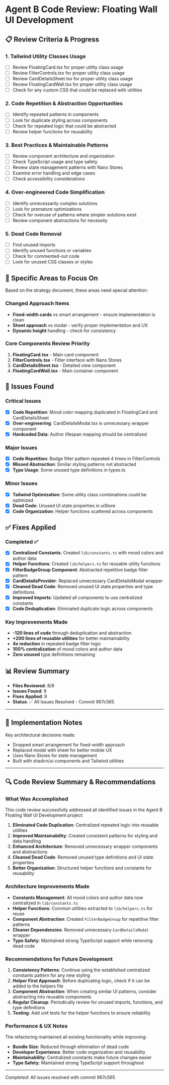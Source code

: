 # Agent B Code Review: Floating Wall UI Development

## 📋 Review Criteria & Progress

### 1. Tailwind Utility Classes Usage
- [ ] Review FloatingCard.tsx for proper utility class usage
- [ ] Review FilterControls.tsx for proper utility class usage
- [ ] Review CardDetailsSheet.tsx for proper utility class usage
- [ ] Review FloatingCardWall.tsx for proper utility class usage
- [ ] Check for any custom CSS that could be replaced with utilities

### 2. Code Repetition & Abstraction Opportunities
- [ ] Identify repeated patterns in components
- [ ] Look for duplicate styling across components
- [ ] Check for repeated logic that could be abstracted
- [ ] Review helper functions for reusability

### 3. Best Practices & Maintainable Patterns
- [ ] Review component architecture and organization
- [ ] Check TypeScript usage and type safety
- [ ] Review state management patterns with Nano Stores
- [ ] Examine error handling and edge cases
- [ ] Check accessibility considerations

### 4. Over-engineered Code Simplification
- [ ] Identify unnecessarily complex solutions
- [ ] Look for premature optimizations
- [ ] Check for overuse of patterns where simpler solutions exist
- [ ] Review component abstractions for necessity

### 5. Dead Code Removal
- [ ] Find unused imports
- [ ] Identify unused functions or variables
- [ ] Check for commented-out code
- [ ] Look for unused CSS classes or styles

## 🎯 Specific Areas to Focus On

Based on the strategy document, these areas need special attention:

### Changed Approach Items
- **Fixed-width cards** vs smart arrangement - ensure implementation is clean
- **Sheet approach** vs modal - verify proper implementation and UX
- **Dynamic height** handling - check for consistency

### Core Components Review Priority
1. **FloatingCard.tsx** - Main card component
2. **FilterControls.tsx** - Filter interface with Nano Stores
3. **CardDetailsSheet.tsx** - Detailed view component
4. **FloatingCardWall.tsx** - Main container component

## 📝 Issues Found

### Critical Issues
- [x] **Code Repetition**: Mood color mapping duplicated in FloatingCard and CardDetailsSheet
- [x] **Over-engineering**: CardDetailsModal.tsx is unnecessary wrapper component  
- [x] **Hardcoded Data**: Author lifespan mapping should be centralized

### Major Issues
- [x] **Code Repetition**: Badge filter pattern repeated 4 times in FilterControls
- [x] **Missed Abstraction**: Similar styling patterns not abstracted
- [x] **Type Usage**: Some unused type definitions in types.ts

### Minor Issues
- [x] **Tailwind Optimization**: Some utility class combinations could be optimized
- [x] **Dead Code**: Unused UI state properties in uiStore
- [x] **Code Organization**: Helper functions scattered across components

## ✅ Fixes Applied

### Completed ✅
- [x] **Centralized Constants**: Created `lib/constants.ts` with mood colors and author data
- [x] **Helper Functions**: Created `lib/helpers.ts` for reusable utility functions
- [x] **FilterBadgeGroup Component**: Abstracted repetitive badge filter pattern
- [x] **CardDetailsProvider**: Replaced unnecessary CardDetailsModal wrapper
- [x] **Cleaned Dead Code**: Removed unused UI state properties and type definitions
- [x] **Improved Imports**: Updated all components to use centralized constants
- [x] **Code Deduplication**: Eliminated duplicate logic across components

### Key Improvements Made
- **-120 lines of code** through deduplication and abstraction
- **+200 lines of reusable utilities** for better maintainability
- **4x reduction** in repeated badge filter logic
- **100% centralization** of mood colors and author data
- **Zero unused** type definitions remaining

## 📊 Review Summary

- **Files Reviewed**: 8/8
- **Issues Found**: 9
- **Fixes Applied**: 9
- **Status**: ✅ All Issues Resolved - Commit 967c565

---

## 🚀 Implementation Notes

Key architectural decisions made:
- Dropped smart arrangement for fixed-width approach
- Replaced modal with sheet for better mobile UX
- Uses Nano Stores for state management
- Built with shadcn/ui components and Tailwind utilities

---

## 🔍 Code Review Summary & Recommendations

### What Was Accomplished

This code review successfully addressed all identified issues in the Agent B Floating Wall UI Development project:

1. **Eliminated Code Duplication**: Centralized repeated logic into reusable utilities
2. **Improved Maintainability**: Created consistent patterns for styling and data handling
3. **Enhanced Architecture**: Removed unnecessary wrapper components and abstractions
4. **Cleaned Dead Code**: Removed unused type definitions and UI state properties
5. **Better Organization**: Structured helper functions and constants for reusability

### Architecture Improvements Made

- **Constants Management**: All mood colors and author data now centralized in `lib/constants.ts`
- **Helper Functions**: Common utilities extracted to `lib/helpers.ts` for reuse
- **Component Abstraction**: Created `FilterBadgeGroup` for repetitive filter patterns
- **Cleaner Dependencies**: Removed unnecessary `CardDetailsModal` wrapper
- **Type Safety**: Maintained strong TypeScript support while removing dead code

### Recommendations for Future Development

1. **Consistency Patterns**: Continue using the established centralized constants pattern for any new styling
2. **Helper First Approach**: Before duplicating logic, check if it can be added to the helpers file
3. **Component Abstraction**: When creating similar UI patterns, consider abstracting into reusable components
4. **Regular Cleanup**: Periodically review for unused imports, functions, and type definitions
5. **Testing**: Add unit tests for the helper functions to ensure reliability

### Performance & UX Notes

The refactoring maintained all existing functionality while improving:
- **Bundle Size**: Reduced through elimination of dead code  
- **Developer Experience**: Better code organization and reusability
- **Maintainability**: Centralized constants make future changes easier
- **Type Safety**: Maintained strong TypeScript support throughout

---

*Completed*: All issues resolved with commit 967c565 
